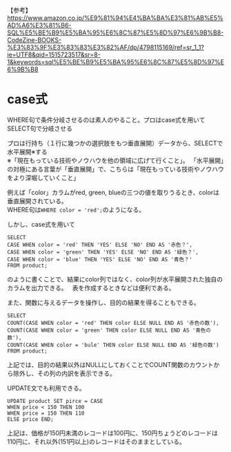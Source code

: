 【参考】https://www.amazon.co.jp/%E9%81%94%E4%BA%BA%E3%81%AB%E5%AD%A6%E3%81%B6-SQL%E5%BE%B9%E5%BA%95%E6%8C%87%E5%8D%97%E6%9B%B8-CodeZine-BOOKS-%E3%83%9F%E3%83%83%E3%82%AF/dp/4798115169/ref=sr_1_1?ie=UTF8&qid=1515723517&sr=8-1&keywords=sql%E5%BE%B9%E5%BA%95%E6%8C%87%E5%8D%97%E6%9B%B8  

# case式
WHERE句で条件分岐させるのは素人のやること。プロはcase式を用いてSELECT句で分岐させる  

プロは行持ち（１行に幾つかの選択肢をもつ垂直展開）データから、SELECTで水平展開※する  
※「現在もっている技術やノウハウを他の領域に広げて行くこと」。 「水平展開」の対極にある言葉が「垂直展開」で、こちらは「現在もっている技術やノウハウをより深堀していくこと」  


例えば「color」カラムがred, green, blueの三つの値を取りうるとき、colorは垂直展開されている。  
WHERE句は`WHERE color = 'red';`のようになる。  

しかし、case式を用いて
```
SELECT 
CASE WHEN color = 'red' THEN 'YES' ELSE 'NO' END AS '赤色？',
CASE WHEN color = 'green' THEN 'YES' ELSE 'NO' END AS '緑色？',
CASE WHEN color = 'blue' THEN 'YES' ELSE 'NO' END AS '青色？'
FROM product;
```
のように書くことで、結果にcolor列ではなく、color列が水平展開された独自のカラムを出力できる。  
表を作成するときなどは便利である。  

また、関数に与えるデータを操作し、目的の結果を得ることもできる。  
```
SELECT 
COUNT(CASE WHEN color = 'red' THEN color ELSE NULL END AS '赤色の数'),
COUNT(CASE WHEN color = 'green' THEN color ELSE NULL END AS '青色の数'),
COUNT(CASE WHEN color = 'bule' THEN color ELSE NULL END AS '緑色の数')
FROM product;
```
上記では、目的の結果以外はNULLにしておくことでCOUNT関数のカウントから除外し、その列の内訳を表示できる。  

UPDATE文でも利用できる。
```
UPDATE product SET pirce = CASE
WHEN price < 150 THEN 100
WHEN price = 150 THEN 110
ELSE price END;
```
上記は、価格が150円未満のレコードは100円に、150円ちょうどのレコードは110円に、それ以外(151円以上)のレコードはそのままとしている。  






# 
